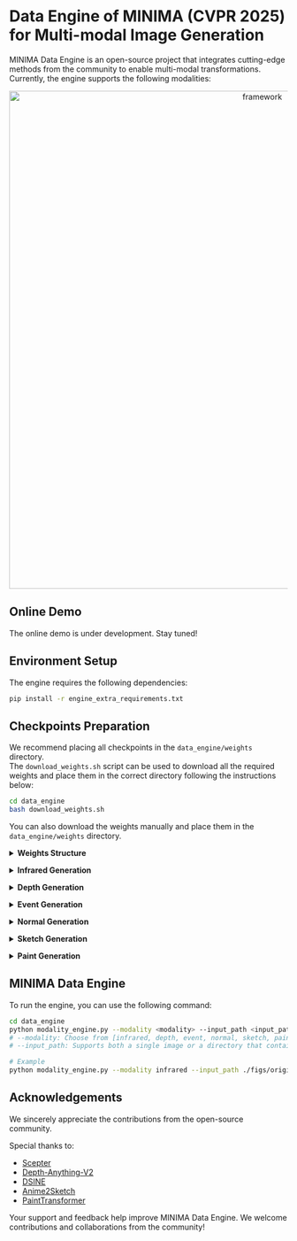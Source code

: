 # Data Engine of MINIMA (CVPR 2025) for Multi-modal Image Generation

MINIMA Data Engine is an open-source project that integrates cutting-edge methods from the community to enable
multi-modal transformations.  
Currently, the engine supports the following modalities:
<div align="center">

<img src="figs/example.png" width="900" alt="framework">

</div>

## Online Demo

The online demo is under development. Stay tuned!

## Environment Setup

The engine requires the following dependencies:

```bash
pip install -r engine_extra_requirements.txt
```

## Checkpoints Preparation

We recommend placing all checkpoints in the `data_engine/weights` directory.  
The `download_weights.sh` script can be used to download all the required weights and place them in the correct
directory following the instructions below:

```bash
cd data_engine
bash download_weights.sh
```

You can also download the weights manually and place them in the `data_engine/weights` directory.

<p></p> <details> <summary><b> Weights Structure </b></summary>  

The directory structure should be like this:

```
weights/
├── stylebooth/
│ ├── step-210000/
│ └── stylebooth-tb-5000-0.bin
├── clip-vit-large-patch14/
│ ├── tokenizer.json
│ └── ...
├── depth_anything_v2/
│ └── depth_anything_v2_vitl.pth
├── dsine/
│ └── dsine.pt
├── paint_transformer/
│ └── model.pth
└── anime_to_sketch/
  └── improved.bin
```

</details>
<p></p>


<p></p> <details> <summary><b> Infrared Generation </b></summary>  

The infrared generation code is based on [scepter](https://github.com/modelscope/scepter)

Please
download the weights
from [styleBooth weights](https://huggingface.co/scepter-studio/stylebooth/tree/main/models), [clip-vit-large-patch14](https://huggingface.co/openai/clip-vit-large-patch14).
And our style tuner is available for download
at [step-210000](https://drive.google.com/drive/folders/1bXe9MGJN_qvBnwONZ9uVImSJj-visH0m?usp=sharing)

> **NOTE:** Generation a 1024x1024 image requires a GPU with about 12GB of memory.
</details>
<p></p>

<p></p> <details> <summary><b> Depth Generation </b></summary>  

The depth generation code is based on [Depth-Anything-V2](https://github.com/DepthAnything/Depth-Anything-V2)

Please
download the weights
from [Depth-Anything-V2-Large](https://huggingface.co/depth-anything/Depth-Anything-V2-Large/resolve/main/depth_anything_v2_vitl.pth?download=true)

</details>
<p></p>


<p></p><details>
  <summary><b> Event Generation </b></summary>

The event generation module is a simple simulation implemented with basic code.

> **NOTE:** Since this is a simulated process, no checkpoint is required.

</details><p></p>


<p></p> <details> <summary><b> Normal Generation </b></summary>  

The normal generation code is based on [DSINE](https://github.com/baegwangbin/DSINE)

Please download [weights](https://drive.google.com/file/d/1Wyiei4a-lVM6izjTNoBLIC5-Rcy4jnaC/view?usp=sharing)

</details>
<p></p>

<p></p> <details> <summary><b> Sketch Generation </b></summary>  

The sketch generation code is based on [Anime2Sketch](https://github.com/Mukosame/Anime2Sketch)

Please download
the [weights](https://drive.google.com/file/d/1cf90_fPW-elGOKu5mTXT5N1dum-XY_46/view)

</details>
<p></p>

<p></p> <details> <summary><b> Paint Generation </b></summary>  

The paint generation code is based on [PaintTransformer](https://github.com/Huage001/PaintTransformer)

Please download [weights](https://drive.google.com/file/d/1NDD54BLligyr8tzo8QGI5eihZisXK1nq/view)

</details>
<p></p>

## MINIMA Data Engine

To run the engine, you can use the following command:

```bash
cd data_engine
python modality_engine.py --modality <modality> --input_path <input_path> --output_dir <output_dir>
# --modality: Choose from [infrared, depth, event, normal, sketch, paint]
# --input_path: Supports both a single image or a directory that contains images

# Example
python modality_engine.py --modality infrared --input_path ./figs/origin_image.jpg --output_dir './result'
```

## Acknowledgements

We sincerely appreciate the contributions from the open-source community.

Special thanks to:

- [Scepter](https://github.com/modelscope/scepter)
- [Depth-Anything-V2](https://github.com/DepthAnything/Depth-Anything-V2)
- [DSINE](https://github.com/baegwangbin/DSINE)
- [Anime2Sketch](https://github.com/Mukosame/Anime2Sketch)
- [PaintTransformer](https://github.com/Huage001/PaintTransformer)

Your support and feedback help improve MINIMA Data Engine. We welcome contributions and collaborations from
the community!